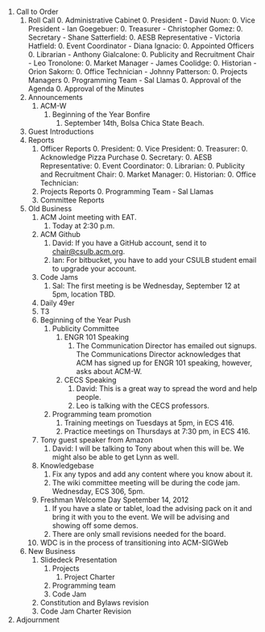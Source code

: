 1. Call to Order
	1. Roll Call
		0. Administrative Cabinet
	        0. President - David Nuon:
	        0. Vice President - Ian Goegebuer: 
	        0. Treasurer - Christopher Gomez: 
	        0. Secretary - Shane Satterfield: 
	        0. AESB Representative - Victoria Hatfield:
	        0. Event Coordinator - Diana Ignacio:
		0. Appointed Officers
	        0. Librarian - Anthony Gialcalone:
	        0. Publicity and Recruitment Chair - Leo Tronolone: 
	        0. Market Manager - James Coolidge:
	        0. Historian - Orion Sakorn:
	        0. Office Technician - Johnny Patterson:
		0. Projects Managers
			0. Programming Team - Sal Llamas 
		0. Approval of the Agenda
		0. Approval of the Minutes
	1. Announcements
		1. ACM-W
			1. Beginning of the Year Bonfire
				1. September 14th, Bolsa Chica State Beach.
	1. Guest Introductions
	1. Reports
		1. Officer Reports
	        0. President:
	        0. Vice President:
	        0. Treasurer:
	        	0. Acknowledge Pizza Purchase 
	        0. Secretary:
	        0. AESB Representative:
	        0. Event Coordinator:
	        0. Librarian:
	        0. Publicity and Recruitment Chair: 
	        0. Market Manager:
	        0. Historian:
	        0. Office Technician:
		1. Projects Reports
			0. Programming Team - Sal Llamas           
		1. Committee Reports
	1. Old Business
		1. ACM Joint meeting with EAT.
			1. Today at 2:30 p.m.
		1. ACM Github
			1. David: If you have a GitHub account, send it to chair@csulb.acm.org.
			1. Ian: For bitbucket, you have to add your CSULB student email to upgrade your account.
		1. Code Jams
			1. Sal: The first meeting is be Wednesday, September 12 at 5pm, location TBD.
		1. Daily 49er
		1. T3
		1. Beginning of the Year Push
			1. Publicity Committee
				1. ENGR 101 Speaking
					1. The Communication Director has emailed out signups. The Communications Director acknowledges that
					ACM has signed up for ENGR 101 speaking, however, asks about ACM-W.
				1. CECS Speaking
					1. David: This is a great way to spread the word and help people.
					1. Leo is talking with the CECS professors.
			1. Programming team promotion
				1. Training meetings on Tuesdays at 5pm, in ECS 416.
				1. Practice meetings on Thursdays at 7:30 pm, in ECS 416.
		1. Tony guest speaker from Amazon
			1. David: I will be talking to Tony about when this will be. We might also be able to get Lynn as well.
		1. Knowledgebase
			1. Fix any typos and add any content where you know about it.
			1. The wiki committee meeting will be during the code jam. Wednesday, ECS 306, 5pm.
		1. Freshman Welcome Day Spetember 14, 2012
			1. If you have a slate or tablet, load the advising pack on it and bring it with you to the event. We will be advising and showing off some demos.
			1. There are only small revisions needed for the board.
	    1. WDC is in the process of transitioning into ACM-SIGWeb
	1. New Business
		1. Slidedeck Presentation
		    1. Projects
		    	1. Project Charter
		    1. Programming team
		    1. Code Jam
	    1. Constitution and Bylaws revision
	    1. Code Jam Charter Revision
1. Adjournment